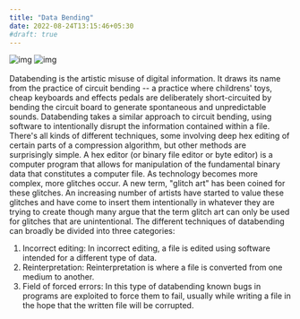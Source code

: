 ```yaml
---
title: "Data Bending"
date: 2022-08-24T13:15:46+05:30
#draft: true
---
```

![img](https://external-content.duckduckgo.com/iu/?u=https%3A%2F%2Ftse1.mm.bing.net%2Fth%3Fid%3DOIP.s7_sp2tGLHalcnpZTPELMAHaE8%26pid%3DApi&f=1)
![img](https://external-content.duckduckgo.com/iu/?u=https%3A%2F%2Ftse3.mm.bing.net%2Fth%3Fid%3DOIP.3mHON0qJAwp8j86TP7_VDgHaFj%26pid%3DApi&f=1 "glitch art")
\
\
Databending is the artistic misuse of digital information. It draws its name from the practice of circuit bending -- a practice where childrens' toys, cheap keyboards and effects pedals are deliberately short-circuited by bending the circuit board to generate spontaneous and unpredictable sounds. Databending takes a similar approach to circuit bending, using software to intentionally disrupt the information contained within a file. There's all kinds of different techniques, some involving deep hex editing of certain parts of a compression algorithm, but other methods are surprisingly simple. A hex editor (or binary file editor or byte editor) is a computer program that allows for manipulation of the fundamental binary data that constitutes a computer file.
    As technology becomes more complex, more glitches occur. A new term, "glitch art" has been coined for these glitches. An increasing number of artists have started to value these glitches and have come to insert them intentionally in whatever they are trying to create though many argue that the term glitch art can only be used for glitches that are unintentional.
The different techniques of databending can broadly be divided into three categories:
1. Incorrect editing: In incorrect editing, a file is edited using software intended for a different type of data.
2. Reinterpretation: Reinterpretation is where a file is converted from one medium to another.
3. Field of forced errors: In this type of databending known bugs in programs are exploited to force them to fail, usually while writing a file in the hope that the written file will be corrupted.